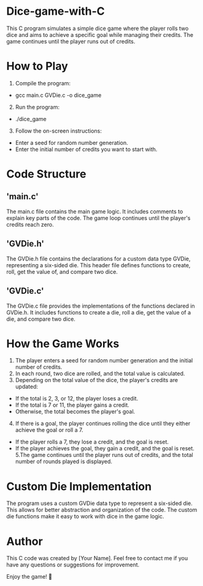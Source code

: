# Dice-game-with-C
This C program simulates a simple dice game where the player rolls two dice and aims to achieve a specific goal while managing their credits. The game continues until the player runs out of credits.

# How to Play
1. Compile the program:
+ gcc main.c GVDie.c -o dice_game

2. Run the program:
+ ./dice_game

3. Follow the on-screen instructions:
+ Enter a seed for random number generation.
+ Enter the initial number of credits you want to start with.

# Code Structure
## 'main.c'
The main.c file contains the main game logic. It includes comments to explain key parts of the code. The game loop continues until the player's credits reach zero.

## 'GVDie.h'
The GVDie.h file contains the declarations for a custom data type GVDie, representing a six-sided die. This header file defines functions to create, roll, get the value of, and compare two dice.

## 'GVDie.c'
The GVDie.c file provides the implementations of the functions declared in GVDie.h. It includes functions to create a die, roll a die, get the value of a die, and compare two dice.

# How the Game Works
1. The player enters a seed for random number generation and the initial number of credits.
2. In each round, two dice are rolled, and the total value is calculated.
3. Depending on the total value of the dice, the player's credits are updated:
  + If the total is 2, 3, or 12, the player loses a credit.
  + If the total is 7 or 11, the player gains a credit.
  + Otherwise, the total becomes the player's goal.
4. If there is a goal, the player continues rolling the dice until they either achieve the goal or roll a 7.
  + If the player rolls a 7, they lose a credit, and the goal is reset.
  + If the player achieves the goal, they gain a credit, and the goal is reset.
5.The game continues until the player runs out of credits, and the total number of rounds played is displayed.

# Custom Die Implementation
The program uses a custom GVDie data type to represent a six-sided die. This allows for better abstraction and organization of the code. The custom die functions make it easy to work with dice in the game logic.

# Author
This C code was created by [Your Name]. Feel free to contact me if you have any questions or suggestions for improvement.

Enjoy the game! 🎲
